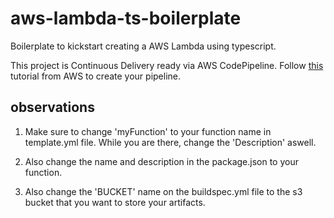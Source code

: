 # aws-lambda-ts-boilerplate

Boilerplate to kickstart creating a AWS Lambda using typescript.

This project is Continuous Delivery ready via AWS CodePipeline. Follow [this](https://docs.aws.amazon.com/lambda/latest/dg/build-pipeline.html) tutorial from AWS to create your pipeline.

## **observations**

1. Make sure to change 'myFunction' to your function name in template.yml file. While you are there, change the 'Description' aswell.

2. Also change the name and description in the package.json to your function.

3. Also change the 'BUCKET' name on the buildspec.yml file to the s3 bucket that you want to store your artifacts.
